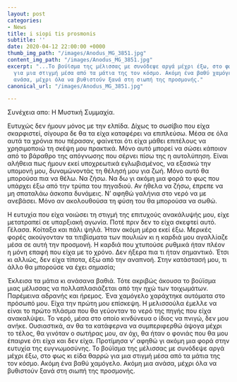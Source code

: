 ```yaml
---
layout: post
categories:
- News
title: i siopi tis prosmonis
subtitle: ''
date: 2020-04-12 22:00:00 +0000
thumb_img_path: "/images/Anodus_MG_3851.jpg"
content_img_path: "/images/Anodus_MG_3851.jpg"
excerpt: "...Το βούϊσμα της μέλισσας με συνόδεψε αργά μέχρι έξω, στο φως κι είδα θαρρώ
  για μια στιγμή μέσα από τα μάτια της τον κόσμο. Ακόμη ένα βαθύ χαμόγελο. Ακόμη μια
  ανάσα, μέχρι όλα να βυθιστούν ξανά στη σιωπή της προσμονής."
canonical_url: "/images/Anodus_MG_3851.jpg"

---
```

Συνέχεια απο: Η Μυστική Συμμαχία.

Ευτυχώς δεν ήμουν μόνος με την ελπίδα. Δίχως το σωσίβιο που είχα σκαρφιστεί, σίγουρα δε θα τα είχα καταφέρει να επιπλεύσω. Μέσα σε όλα αυτά τα χρόνια που πέρασαν, φαίνεται ότι είχα μάθει επιτέλους να χρησιμοποιώ τη σκέψη μου πρακτικά. Μόνο αυτό μπορεί να σώσει κάποιον από το βάραθρο της απόγνωσης που σέρνει πίσω της η αυτολύπηση. Είναι αλήθεια πως ήμουν εκεί υποχρεωτικά εγλωβισμένος, να εξασκώ την υπομονή μου, δυναμώνοντάς τη θέλησή μου για ζωή. Μόνο αυτό θα μπορούσα πια να θέλω. Να ζήσω. Να δω γι ακόμη μια φορά το φως που υπάρχει έξω από την τρύπα του πηγαδιού. Αν ήθελα να ζήσω, έπρεπε να μη σπαταλάω άσκοπα δυνάμεις. Ν’ αφηθώ γαλήνια στο νερό να με ανεβάσει. Μόνο αν ακολουθούσα τη φύση του θα μπορούσα να σωθώ.

Η ευτυχία που είχα νοιώσει τη στιγμή της επιτυχούς ανακάλυψής μου, είχε μετατραπεί σε υπαρξιακή αγωνία. Ποτέ πριν δεν το είχα σκεφτεί αυτό. Γέλασα. Κοίταξα και πάλι ψηλά. Ήταν ακόμη μέρα εκεί έξω. Μερικές φορές ακούγονταν τα τιτιβίσματα των πουλιών κι η καρδιά μου αγαλλίαζε μέσα σε αυτή την προσμονή. Η καρδιά που χτυπούσε ρυθμικά ήταν πλέον η μόνη επαφή που είχα με το χρόνο. Δεν ήξερα πια τι ήταν σημαντικό. Έτσι κι αλλιώς, δεν είχα τίποτα, έξω από την αναπνοή. Στην κατάστασή μου, τι άλλο θα μπορούσε να έχει σημασία;

Έκλεισα τα μάτια κι ανάσανα βαθιά. Τότε ακριβώς άκουσα το βούϊσμα μιας μέλισσας να πολλαπλασιάζεται από την ηχώ των τοιχωμάτων. Παρέμεινα αδρανής και ήρεμος. Ένα χαμόγελο χαράχτηκε αυτόματα στο πρόσωπό μου. Είχα την πρώτη μου επίσκεψη. Η μελισσούλα έμελλε να είναι το πρώτο πλάσμα που θα γεύονταν το νερό της πηγής που είχα ανακαλύψει. Το νερό, μέσα στο οποίο κινδύνευα ο ίδιος να πνιγώ, δεν μου ανήκε. Ουσιαστικά, αν θα τα κατάφερνα να συμπεριφερθώ άψογα μέχρι το τέλος, θα γινόταν ο σωτήρας μου, αν όχι, θα ήταν ο φονιάς που θα μου έπαιρνε ότι είχα και δεν είχα. Προτίμησα ν’ αφηθώ γι ακόμη μια φορά στην ευτυχία της ευγνωμοσύνης. Το βούϊσμα της μέλισσας με συνόδεψε αργά μέχρι έξω, στο φως κι είδα θαρρώ για μια στιγμή μέσα από τα μάτια της τον κόσμο. Ακόμη ένα βαθύ χαμόγελο. Ακόμη μια ανάσα, μέχρι όλα να βυθιστούν ξανά στη σιωπή της προσμονής.